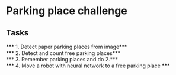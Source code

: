 
# Parking place challenge   
## Tasks   
   
*** 1. Detect paper parking places from image***   
*** 2. Detect and count free parking places***   
*** 3. Remember parking places and do 2.***   
*** 4. Move a robot with neural network to a free parking place ***   
   
###
